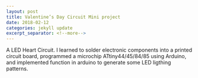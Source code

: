 ```yaml
---
layout: post
title: Valentine’s Day Circuit Mini project
date: 2018-02-12
categories: jekyll update
excerpt_separator: <!--more-->
---
```


A LED Heart Circuit.
I learned to solder electronic components into a printed circuit board, programmed a microchip ATtiny44/45/84/85 using Arduino, and implemented function in arduino to generate some LED ligthing patterns.

